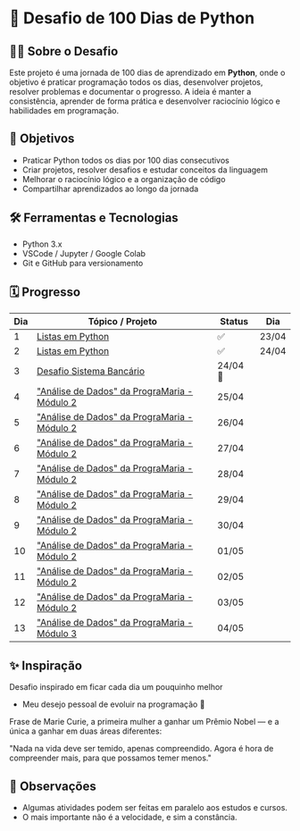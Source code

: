 # 💯 Desafio de 100 Dias de Python

## 👩‍💻 Sobre o Desafio

Este projeto é uma jornada de 100 dias de aprendizado em **Python**, onde o objetivo é praticar programação todos os dias, desenvolver projetos, resolver problemas e documentar o progresso. A ideia é manter a consistência, aprender de forma prática e desenvolver raciocínio lógico e habilidades em programação.

## 🚀 Objetivos

- Praticar Python todos os dias por 100 dias consecutivos  
- Criar projetos, resolver desafios e estudar conceitos da linguagem  
- Melhorar o raciocínio lógico e a organização de código  
- Compartilhar aprendizados ao longo da jornada

## 🛠️ Ferramentas e Tecnologias

- Python 3.x
- VSCode / Jupyter / Google Colab
- Git e GitHub para versionamento

## 🗓️ Progresso

| Dia | Tópico / Projeto     | Status | Dia |
|-----|----------------------|--------|-----|
| 1   | [Listas em Python](#)| ✅     |23/04|
| 2   | [Listas em Python](#)| ✅     |24/04|
| 3   | [Desafio Sistema Bancário](#)| 24/04 🚧 |
| 4   | ["Análise de Dados" da PrograMaria - Módulo 2](#)| 25/04|
| 5   | ["Análise de Dados" da PrograMaria - Módulo 2](#)| 26/04|
| 6   | ["Análise de Dados" da PrograMaria - Módulo 2](#)| 27/04|
| 7   | ["Análise de Dados" da PrograMaria - Módulo 2](#)| 28/04|
| 8   | ["Análise de Dados" da PrograMaria - Módulo 2](#)| 29/04|
| 9   | ["Análise de Dados" da PrograMaria - Módulo 2](#)| 30/04|
| 10  | ["Análise de Dados" da PrograMaria - Módulo 2](#)| 01/05|
| 11  | ["Análise de Dados" da PrograMaria - Módulo 2](#)| 02/05|
| 12  | ["Análise de Dados" da PrograMaria - Módulo 2](#)| 03/05|
| 13  | ["Análise de Dados" da PrograMaria - Módulo 3](#)| 04/05|

## ✨ Inspiração

Desafio inspirado em ficar cada dia um pouquinho melhor

- Meu desejo pessoal de evoluir na programação 💪

Frase de Marie Curie, a primeira mulher a ganhar um Prêmio Nobel — e a única a ganhar em duas áreas diferentes:

"Nada na vida deve ser temido, apenas compreendido. Agora é hora de compreender mais, para que possamos temer menos."

## 📌 Observações

- Algumas atividades podem ser feitas em paralelo aos estudos e cursos.
- O mais importante não é a velocidade, e sim a constância.

